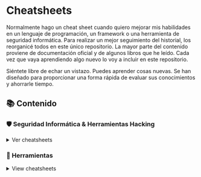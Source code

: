 # Cheatsheets

Normalmente hago un cheat sheet cuando quiero mejorar mis habilidades en un lenguaje de programación, un framework o una herramienta de seguridad informática. Para realizar un mejor seguimiento del historial, los reorganicé todos en este único repositorio. La mayor parte del contenido proviene de documentación oficial y de algunos libros que he leído. Cada vez que vaya aprendiendo algo nuevo lo voy a incluir en este repositorio.

Siéntete libre de echar un vistazo. Puedes aprender cosas nuevas. Se han diseñado para proporcionar una forma rápida de evaluar sus conocimientos y ahorrarle tiempo.

## 📚 Contenido

### 🛡️ Seguridad Informática & Herramientas Hacking

<details>
<summary>Ver cheatsheets</summary>

<details>
<summary>Recopilación de Información</summary>

- [Recon-ng](hacking/recon-ng)

#### Análisis de DNS

- [DNSEnum](hacking/dnsenum)
- [DNSRecon](hacking/dnsrecon)

#### Análisis de Ruteo

- [NetDiscover](hacking/netdiscover)

#### Análisis OSINT

- [Google Dorks](hacking/google)
- [Metagoofil](hacking/metagoofil)
- [OSRFramework](hacking/osrframework)
- [Shodan](hacking/shodan)
- [TheHarvester](hacking/theharvester)
- [URLCrazy](hacking/urlcrazy)

#### Análisis SNMP

- [OneSixtyOne](hacking/onesixtyone)
- [SNMPbulkwalk](hacking/snmpbulkwalk)
- [SNMPwalk](hacking/snmpwalk)

#### Análisis SMB

- [Enum4Linux](hacking/enum4linux)
- [Samrdump](hacking/samrdump)
- [SMBclient](hacking/smbclient)
- [SMBmap](hacking/smbmap)
- [SMBserver](hacking/smbserver)

#### Análisis SSL

- [SSLscan](hacking/sslscan)
- [SSLyze](hacking/sslyze)
- [TestSSL](hacking/testssl)

#### Capturar Tráfico de Red

- [P0f](hacking/p0f)
- [TCPdump](hacking/tcpdump)

#### Escáner de Redes

- [Masscan](hacking/masscan)
- [Naabu](hacking/naabu)
- [Nmap](hacking/nmap)
- [RustScan](hacking/rustscan)
- [Smap](hacking/smap)
- [Zmap](hacking/zmap)

#### Esteganografía

- [Steghide](hacking/steghide)

#### Herramientas para Metadatos

- [Exiftool](hacking/exiftool)

#### Identificación de Host en línea

- [ARPing](hacking/arping)
- [ARP-Scan](hacking/arp-scan)
- [Fping](hacking/fping)
- [Hping3](hacking/hping3)

#### Identificación de IDS/IPS

- [Wafw00f](hacking/wafw00f)

#### Balanceador de carga

- [lbd](hacking/lbd)

</details>

<details>
<summary>Análisis de Aplicaciones Web</summary>

#### Escáner de Vulnerabilidades Web

- [Bolt](hacking/bolt)
- [CorsMe](hacking/corsme)
- [Corsy](hacking/corsy)
- [DalFox](hacking/dalfox)
- [Nikto](hacking/nikto)
- [Nuclei](hacking/nuclei)
- [Parth](hacking/parth)
- [Skipfish](hacking/skipfish)
- [Wapiti](hacking/wapiti)
- [XSStrike](hacking/xsstrike)

#### Identificación de CMS & Tecnologías

- [DroopeScan](hacking/droopescan)
- [JoomScan](hacking/joomscan)
- [Webanalyze](hacking/webanalyze)
- [Whatweb](hacking/whatweb)
- [WPScan](hacking/wpscan)

#### Identificación de Dominios y Subdominios Web

- [Assetfinder](hacking/assetfinder)
- [Subfinder](hacking/subfinder)
- [Sublist3r](hacking/sublist3r)
- [DNSMap](hacking/dnsmap)

#### Identificación de Sitios Web

- [httpx](hacking/httpx)

#### Directory/Fuzzing

- [Dirb](hacking/dirb)
- [Dirsearch](hacking/dirsearch)
- [FeroxBuster](hacking/feroxbuster)
- [ffuf](hacking/ffuf)
- [Gobuster](hacking/gobuster)
- [Uniscan](hacking/uniscan)
- [URLBuster](hacking/urlbuster)
- [Wfuzz](hacking/wfuzz)

#### Idexadores Web

- [Dirhunt](hacking/dirhunt)
- [GoSpider](hacking/gospider)
- [Hakrawler](hacking/hakrawler)
- [Katana](hacking/katana)
- [Meg](hacking/meg)
- [Parsero](hacking/parsero)
- [Waybackurls](hacking/waybackurls)

#### Identificación de parámetros

- [Arjun](hacking/arjun)
- [Paramspider](hacking/paramspider)

#### Identificación de encabezados de seguridad HTTP

- [Humble](hacking/humble)
- [shCheck](hacking/shcheck)

#### Proxies de Aplicaciones Web

- [BurpSuite](hacking/burpsuite)

#### Clonador de sitios web

- [httrack](hacking/httrack)

#### WebDAV

- [cadaver](hacking/cadaver)
- [davtest](hacking/davtest)
- [wsgidav](hacking/wsgidav)

#### WebServers

- [SimpleHTTPServer](hacking/simplehttpserver)
- [updog](hacking/updog)
- [wwwtree](hacking/wwwtree)

</details>

<details>
<summary>Evaluación de Bases de Datos</summary>

- [SQLMap](hacking/sqlmap)
- [MSSQLClient](hacking/mssqlclient)

</details>

<details>
<summary>Ataques de Contraseñas</summary>

#### Ataques con Conexión

- [Crowbar](hacking/crowbar)
- [Hydra](hacking/hydra)
- [Patator](hacking/patator)

#### Ataques sin Conexión

- [FcrackZIP](hacking/fcrackzip)
- [Hash-Buster](hacking/hash-buster)
- [Hashcat](hacking/hashcat)
- [John](hacking/john)
- [NCrack](hacking/ncrack)
- [PDFCrack](hacking/pdfcrack)
- [Sucrack](hacking/sucrack)

#### Generadores de Contraseñas y Diccionarios

- [CeWL](hacking/cewl)
- [Crunch](hacking/crunch)
- [CuPP](hacking/cupp)
- [pwgen](hacking/pwgen)
- [RSMangler](hacking/rsmangler)

#### Hashes Cifrar/Decifrar

- [HashID](hacking/hashid)
- [Name-That-Hash](hacking/name-that-hash)

</details>

<details>
<summary>Ataques Wireless</summary>

- [Airbase-nd](hacking/airbase-ng)
- [Aircrack-ng](hacking/aircrack-ng)
- [Airdecap-ng](hacking/airdecap-ng)
- [Aireplay-ng](hacking/aireplay-ng)
- [Airmon-ng](hacking/airmon-ng)
- [Airodump-ng](hacking/airodump-ng)
- [Airolib-ng](hacking/airolib-ng)
- [Besside-ng](hacking/besside-ng)
- [Cowpatty](hacking/cowpatty)
- [Mdk4](hacking/mdk4)
- [PacketForge-ng](hacking/packetforge-ng)
- [Pyrit](hacking/pyrit)
- [Reaver](hacking/reaver)
- [Wash](hacking/wash)

</details>

<details>
<summary>Herramientas de Explotación</summary>

- [Metasploit-Framework](hacking/metasploit)
- [Meterpreter](hacking/meterpreter)
- [Msfvenom](hacking/msfvenom)
- [Searchsploit](hacking/searchsploit)

#### Reverse Shell

- [Dbd](hacking/dbd)
- [Netcat](hacking/netcat)
- [Powercat](hacking/powercat)
- [Pwncat](hacking/pwncat)
- [Pwncat-cs](hacking/pwncat-cs)
- [Reverse-Shell](hacking/reverse-shell)
- [Rustcat](hacking/rustcat)
- [Sbd](hacking/sbd)
- [SSHuttle](hacking/sshuttle)

</details>

<details>
<summary>Sniffing, Spoofing & MiTM</summary>

- [ARPSpoof](hacking/arpspoof)
- [Macchanger](hacking/macchanger)
- [Macof](hacking/macof)
- [Responder](hacking/responder)

</details>

<details>
<summary>Post Explotación</summary>

#### Tunnel

- [Chisel](hacking/chisel)
- [Ligolo-ng](hacking/ligolo-ng)
- [Plink](hacking/plink)
- [Socat](hacking/socat)

#### Puertas Traseras para Web

- [Weevely](hacking/weevely)

</details>

<details>
<summary>Windows</summary>

- [Auditpol](hacking/auditpol)
- [Cipher](hacking/cipher)
- [Wevtutil](hacking/wevtutil)

</details>

<details>
<summary>Active Directory</summary>

- [CrackMapExec](hacking/crackmapexec)
- [Evil-WinRM](hacking/evil-winrm)
- [Kerbrute](hacking/kerbrute)
- [LDAPDomainDump](hacking/ldapdomaindump)
- [LDAPSearch](hacking/ldapsearch)
- [LookupSID](hacking/lookupsid)
- [Mimikatz](hacking/mimikatz)
- [PTH-WinExe](hacking/pth-winexe)
- [RPCClient](hacking/rpcclient)
- [Rubeus](hacking/rubeus)
- [SecretsDump](hacking/secretsdump)

</details>

<details>
<summary>Mobile - Android</summary>

- [Android-Backup-Extractor](hacking/movil/abe)
- [ADB](hacking/movil/adb)
- [APKTool](hacking/movil/apktool)
- [Dex2Jar](hacking/movil/dex2jar)
- [Frida-ps](hacking/movil/frida-ps)
- [Objection](hacking/movil/objection)
- [Smali/BakSmali](hacking/movil/smali-baksmali)

</details>

<details>
<summary>Mobile - iOS</summary>

- [idb](hacking/movil/idb)
- [ipatool](hacking/movil/ipatool)

</details>

</details>

### 🔧 Herramientas

<details>
<summary>View cheatsheets</summary>

#### Desarrollo

- [Git](tools/git)
- [HTTP-Codes](tools/http-codes)
- [Tmux](tools/tmux)
- [Vim](tools/vim)

#### Infraestructura

- [Cisco IOS](tools/cisco)
- [Puertos Comunes](tools/puertos-comunes)

#### Linux

- [cURL](tools/curl)
- [File](tools/file)
- [Grep](tools/grep)
- [Linux CLI](tools/linux-cli)
- [Nbtscan](hacking/nbtscan)
- [PDFtk](tools/pdftk)
- [ps](hacking/ps)
- [SCP](hacking/scp)
- [SSH](tools/ssh)
- [Strings](hacking/strings)
- [wget](tools/wget)

</details>